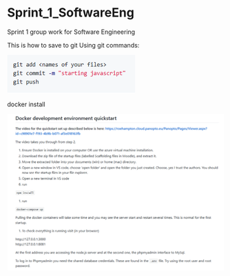 # Sprint_1_SoftwareEng
 Sprint 1 group work for Software Engineering

This is how to save to git Using git commands:

![alt text](image.png)

docker install
 
![alt text](image-1.png)
